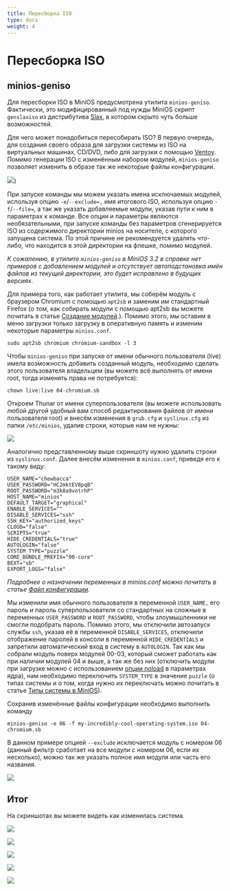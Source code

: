 ```yaml
---
title: Пересборка ISO
type: docs
weight: 4
---
```


# Пересборка ISO

## **minios-geniso**

Для пересборки ISO в MiniOS предусмотрена утилита `minios-geniso`. Фактически, это модифицированный под нужды MiniOS скрипт `genslaxiso` из дистрибутива [Slax](https://www.slax.org/), в котором скрыто чуть больше возможностей. 

<!--more-->
Для чего может понадобиться пересобирать ISO? В первую очередь, для создания своего образа для загрузки системы из ISO на виртуальных машинах, CD/DVD, либо для загрузки с помощью [Ventoy](https://www.ventoy.net/en/index.html). Помимо генерации ISO с изменённым набором модулей, `minios-geniso` позволяет изменить в образе так же некоторые файлы конфигурации.

![](https://telegra.ph/file/75fabdc913eb5bea7a4aa.png))

При запуске команды мы можем указать имена исключаемых модулей, используя опцию `-e`/`--exclude=,` имя итогового ISO, используя опцию `-f`/`--file=`, а так же указать добавляемые модули, указав пути к ним в параметрах к команде. Все опции и параметры являются необязательными, при запуске команды без параметров сгенерируется ISO из содержимого директории minios на носителе, с которого запущена система. По этой причине не рекомендуется удалять что-либо, что находится в этой директории на флешке, помимо модулей.

_К сожалению, в утилите `minios-geniso` в MiniOS 3.2 в справке нет примеров с добавлением модулей и отсутствует автоподстановка имён файлов из текущей директории, это будет исправлено в будущих версиях._

Для примера того, как работает утилита, мы соберём модуль с браузером Chromium с помощью `apt2sb` и заменим им стандартный Firefox (о том, как собирать модули с помощью apt2sb вы можете почитать в статье [Создание модулей](https://telegra.ph/Sozdanie-modulej-08-19).). Помимо этого, мы оставим в меню загрузки только загрузку в оперативную память и изменим некоторые параметры `minios.conf`.
```
sudo apt2sb chromium chromium-sandbox -l 3
```

Чтобы `minios-geniso` при запуске от имени обычного пользователя (live) имела возможность добавить созданный модуль, необходимо сделать этого пользователя владельцем (вы можете всё выполнять от имени root, тогда изменять права не потребуется):
```
chown live:live 04-chromium.sb
```

Откроем Thunar от имени суперпользователя (вы можете использовать любой другой удобный вам способ редактирования файлов от имени пользователя root) и внесём изменения в `grub.cfg` и `syslinux.cfg` из папки `/etc/minios`, удалив строки, которые нам не нужны:

![](https://telegra.ph/file/2fcb56652b41279338db7.png)

Аналогично представленному выше скриншоту нужно удалить строки из `syslinux.conf`. Далее внесём изменения в `minios.conf`, приведя его к такому виду:
```
USER_NAME="chewbacca"
USER_PASSWORD="HC2mktEV8pqB"
ROOT_PASSWORD="m3k8a9votrhP"
HOST_NAME="minios"
DEFAULT_TARGET="graphical"
ENABLE_SERVICES=""
DISABLE_SERVICES="ssh"
SSH_KEY="authorized_keys"
CLOUD="false"
SCRIPTS="true"
HIDE_CREDENTIALS="true"
AUTOLOGIN="false"
SYSTEM_TYPE="puzzle"
CORE_BUNDLE_PREFIX="00-core"
BEXT="sb"
EXPORT_LOGS="false"
```

_Подробнее о назначении переменных в minios.conf можно почитать в статье_ [_Файл конфигурации_](configuration-file)_._

Мы изменили имя обычного пользователя в переменной `USER_NAME,` его пароль и пароль суперпользователя со стандартных на сложные в переменных `USER_PASSWORD` и `ROOT_PASSWORD`, чтобы злоумышленники не смогли подобрать пароль. Помимо этого, мы отключили автозапуск службы `ssh`, указав её в переменной `DISABLE_SERVICES`, отключили отображение паролей в консоли в переменной `HIDE_CREDENTIALS` и запретили автоматический вход в систему в `AUTOLOGIN`. Так как мы собрали модуль поверх модулей 00-03, который сможет работать как при наличии модулей 04 и выше, а так же без них (отключить модули при загрузке можно с использованием [опции noload](command-line-parameters) в параметрах ядра), нам необходимо переключить `SYSTEM_TYPE` в значение `puzzle` (о типах системы и о том, когда нужно их переключать можно почитать в статье [Типы системы в MiniOS](https://telegra.ph/Tipy-sistemy-v-MiniOS-08-16)).

Сохранив изменённые файлы конфигурации необходимо выполнить команду
```
minios-geniso -e 06 -f my-incredibly-cool-operating-system.iso 04-chromium.sb
```

В данном примере опцией `--exclude` исключается модуль с номером 06 (данный фильтр сработает на все модули с номером 06, если их несколько), можно так же указать полное имя модуля или часть его названия.

![](https://telegra.ph/file/cf25404b4c36e121c0277.png)

## **Итог**

На скриншотах вы можете видеть как изменилась система.

![](https://telegra.ph/file/b15d2a28cdf9cfbc5ca10.png)

![](https://telegra.ph/file/e90991a3db3935d849334.png)

![](https://telegra.ph/file/3e85246bffef78f4f461c.png)

![](https://telegra.ph/file/753cc24cac53dc5115098.png)

![](https://telegra.ph/file/23be6f263a5496c0148f5.png)
